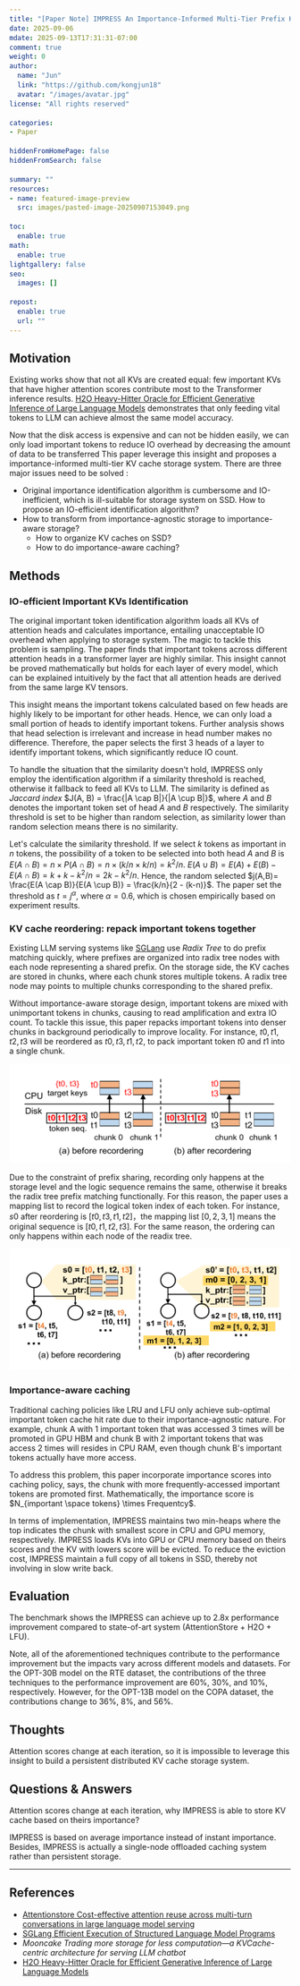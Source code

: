 ```yaml
---
title: "[Paper Note] IMPRESS An Importance-Informed Multi-Tier Prefix KV Storage System for Large Language Model Inference"
date: 2025-09-06
mdate: 2025-09-13T17:31:31-07:00
comment: true
weight: 0
author:
  name: "Jun"
  link: "https://github.com/kongjun18"
  avatar: "/images/avatar.jpg"
license: "All rights reserved"

categories:
- Paper

hiddenFromHomePage: false
hiddenFromSearch: false

summary: ""
resources:
- name: featured-image-preview
  src: images/pasted-image-20250907153049.png

toc:
  enable: true
math:
  enable: true
lightgallery: false
seo:
  images: []

repost:
  enable: true
  url: ""
---
```



## Motivation
Existing works show that not all KVs are created equal: few important KVs that have higher attention scores contribute most to the Transformer inference results. [H2O Heavy-Hitter Oracle for Efficient Generative Inference of Large Language Models](https://kongjun18.github.io/posts/h2o-heavy-hitter-oracle-for-efficient-generative-inference-of-large-language-models) demonstrates that only feeding vital tokens to LLM can achieve almost the same model accuracy.

Now that the disk access is expensive and can not be hidden easily, we can only load important tokens to reduce IO overhead by decreasing the amount of data to be transferred This paper leverage this insight and  proposes a importance-informed multi-tier KV cache storage system. There are three major issues need to be solved :
- Original importance identification algorithm is cumbersome and IO-inefficient, which is ill-suitable for storage system on SSD. How to propose an IO-efficient identification algorithm?
- How to transform from importance-agnostic storage to importance-aware storage?
	- How to organize KV caches on SSD?
	- How to do importance-aware caching?

## Methods

### IO-efficient Important KVs Identification
The original important token identification algorithm loads all KVs of attention heads and calculates importance, entailing unacceptable IO overhead when applying to storage system. The magic to tackle this problem is sampling. The paper finds that important tokens across different attention heads in a transformer layer are highly similar. This insight cannot be proved mathematically but holds for each layer of every model, which can be explained intuitively by the fact that all attention heads are derived from the same large KV tensors.

This insight means the important tokens calculated based on few heads are highly likely to be important for other heads. Hence, we can only load a small portion of heads to identify important tokens. Further analysis shows that head selection is irrelevant and increase in head number makes no difference. Therefore, the paper selects the first 3 heads of a layer to identify important tokens, which significantly reduce IO count.

To handle the situation that the similarity doesn't hold, IMPRESS only employ the identification algorithm if a similarity threshold is reached, otherwise it fallback to feed all KVs to LLM. The similarity is defined as *Jaccard index* $J(A, B) = \frac{|A \cap B|}{|A \cup B|}$, where $A$ and $B$ denotes the important token set of head $A$ and $B$ respectively. The similarity threshold is set to be higher than random selection, as similarity lower than random selection means there is no similarity.

Let's calculate the similarity threshold. If we select $k$ tokens as important in $n$ tokens, the possibility of a token to be selected into both head $A$ and $B$ is $E(A \cap B) = n \times P(A \cap B) = n \times (k/n \times k/n) = k^2/n$. $E(A \cup B)= E(A) + E(B) - E(A \cap B)= k + k - k^2/n= 2k - k^2/n$. Hence, the random selected $j(A,B)= \frac{E(A \cap B)}{E(A \cup B)} = \frac{k/n}{2 - (k-n)}$. The paper set the threshold as $t = j^\alpha$, where $\alpha = 0.6$, which is chosen empirically based on experiment results.

### KV cache reordering: repack important tokens together
Existing LLM serving systems like [SGLang](https://kongjun18.github.io/posts/sglang-efficient-execution-of-structured-language-model-programs) use  *Radix Tree* to do prefix matching quickly, where prefixes are organized into radix tree nodes with each node representing a shared prefix. On the storage side, the KV caches are stored in chunks, where each chunk stores multiple tokens. A radix tree node may points to multiple chunks corresponding to the shared prefix.

Without importance-aware storage design, important tokens are mixed with unimportant tokens in chunks, causing to read amplification and extra IO count. To tackle this issue, this paper repacks important tokens into denser chunks in background periodically to improve locality. For instance, $t0, t1, t2, t3$ will be reordered as $t0, t3, t1, t2$, to pack important token $t0$ and $t1$ into a single chunk.

![](./images/pasted-image-20250907153049.png)

Due to the constraint of prefix sharing, recording only happens at the storage level and the logic sequence remains the same, otherwise it breaks the radix tree prefix matching functionally. For this reason, the paper uses a mapping list to record the logical token index of each token. For instance, $s0$ after reordering is $[t0,t3, t1, t2]$，the mapping list $[0, 2, 3, 1]$ means the original sequence is $[t0, t1, t2, t3]$. For the same reason, the ordering can only happens within each node of the readix tree.

![](./images/pasted-image-20250907154624.png)
### Importance-aware caching
Traditional caching policies like LRU and LFU only achieve sub-optimal important token cache hit rate due to their importance-agnostic nature. For example, chunk A with 1 important token that was accessed 3 times will be promoted in GPU HBM and chunk B with 2 important tokens that was access 2 times will resides in CPU RAM, even though chunk B's important tokens actually have more access.

To address this problem, this paper incorporate importance scores into caching policy, says, the chunk with more frequently-accessed important tokens are promoted first. Mathematically, the importance score is $N_{important \space tokens} \times Frequentcy$.

In terms of implementation, IMPRESS maintains two min-heaps where the top indicates the chunk with smallest score in CPU and GPU memory, respectively. IMPRESS loads KVs into GPU or CPU memory based on theirs scores and the KV with lowers score will be evicted. To reduce the eviction cost, IMPRESS maintain a full copy of all tokens in SSD, thereby not involving in slow write back.

## Evaluation
The benchmark shows the IMPRESS can achieve up to 2.8x performance improvement compared to state-of-art system (AttentionStore + H2O + LFU).

Note, all of the aforementioned techniques contribute to the performance improvement but the impacts vary across different models and datasets. For the OPT-30B model on the RTE dataset, the contributions of the three techniques to the performance improvement are 60%, 30%, and 10%, respectively. However, for the OPT-13B model on the COPA dataset, the contributions change to 36%, 8%, and 56%.

## Thoughts
Attention scores change at each iteration, so it is impossible to leverage this insight to build a persistent distributed KV cache storage system.

## Questions & Answers

Attention scores change at each iteration, why IMPRESS is able to store KV cache based on theirs importance?

IMPRESS is based on average importance instead of instant importance. Besides, IMPRESS is actually a single-node offloaded caching system rather than persistent storage.

---
## References
- [Attentionstore Cost-effective attention reuse across multi-turn conversations in large language model serving](https://kongjun18.github.io/posts/attentionstore-cost-effective-attention-reuse-across-multi-turn-conversations-in-large-language-model-serving)
- [SGLang Efficient Execution of Structured Language Model Programs](https://kongjun18.github.io/posts/sglang-efficient-execution-of-structured-language-model-programs)
- *Mooncake Trading more storage for less computation—a KVCache-centric architecture for serving LLM chatbot*
- [H2O Heavy-Hitter Oracle for Efficient Generative Inference of Large Language Models](https://kongjun18.github.io/posts/h2o-heavy-hitter-oracle-for-efficient-generative-inference-of-large-language-models)
